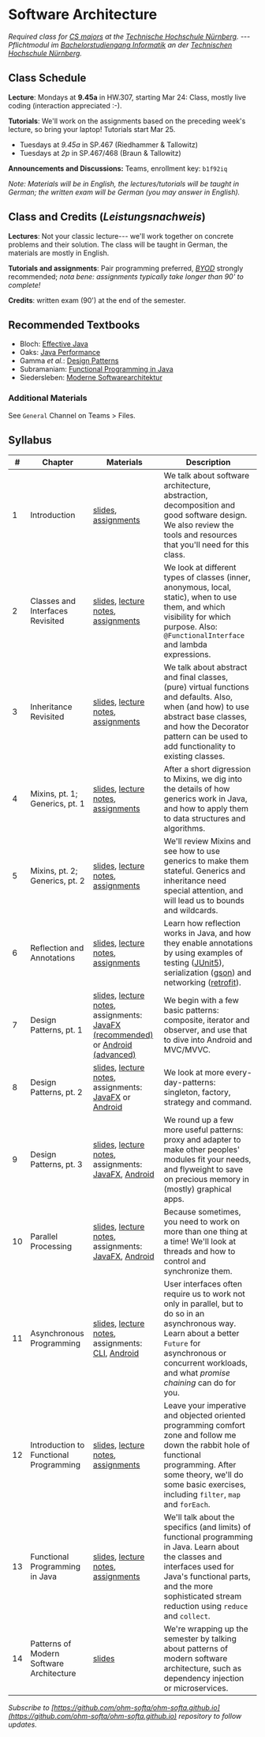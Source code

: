 # Software Architecture


_Required class for [CS majors](https://www.th-nuernberg.de/fakultaeten/in/studium/bachelorstudiengang-informatik/) at the [Technische Hochschule Nürnberg](https://www.th-nuernberg.de). --- Pflichtmodul im [Bachelorstudiengang Informatik](https://www.th-nuernberg.de/fakultaeten/in/studium/bachelorstudiengang-informatik/) an der [Technischen Hochschule Nürnberg](https://www.th-nuernberg.de)._

## Class Schedule

**Lecture**: Mondays at **9.45a** in HW.307, starting Mar 24: Class, mostly live coding (interaction appreciated :-).

**Tutorials**: We'll work on the assignments based on the preceding week's lecture, so bring your laptop! Tutorials start Mar 25.

- Tuesdays at *9.45a* in SP.467 (Riedhammer & Tallowitz)
- Tuesdays at *2p* in SP.467/468 (Braun & Tallowitz)

**Announcements and Discussions:** Teams, enrollment key: `b1f92iq`

_Note: Materials will be in English, the lectures/tutorials will be taught in German; the written exam will be German (you may answer in English)._

## Class and Credits (_Leistungsnachweis_)

**Lectures**: Not your classic lecture--- we'll work together on concrete problems and their solution. 
The class will be taught in German, the materials are mostly in English.

**Tutorials and assignments**: Pair programming preferred, [_BYOD_](https://en.wikipedia.org/wiki/Bring_your_own_device) strongly recommended; _nota bene: assignments typically take longer than 90' to complete!_

**Credits**: written exam (90') at the end of the semester.

## Recommended Textbooks

- Bloch: [Effective Java](https://www.amazon.de/Effective-Java-2nd-Programming-Language/dp/0321356683/)
- Oaks: [Java Performance](https://www.amazon.de/Java-Performance-The-Definitive-Guide/dp/1449358454/)
- Gamma _et al._: [Design Patterns](https://www.amazon.de/Patterns-Elements-Reusable-Object-Oriented-Software/dp/0201633612/)
- Subramaniam: [Functional Programming in Java](https://www.amazon.de/Functional-Programming-Java-Harnessing-Expressions/dp/1937785467/)
- Siedersleben: [Moderne Softwarearchitektur](https://www.amazon.de/Moderne-Software-Architektur-Umsichtig-planen-robust/dp/3898642925/)


### Additional Materials

See `General` Channel on Teams > Files.

## Syllabus

| #      | Chapter | Materials | Description |
|-----------|-------------|----------|-------------|
| 1    | Introduction | [slides](/01s-intro/), [assignments](https://github.com/ohm-softa/01-tools/) | We talk about software architecture, abstraction, decomposition and good software design. We also review the tools and resources that you'll need for this class. |
| 2    | Classes and Interfaces Revisited | [slides](/02s-classes-interfaces/), [lecture notes](/02ln-classes-interfaces/), [assignments](https://github.com/ohm-softa/02-classes-interfaces/) | We look at different types of classes (inner, anonymous, local, static), when to use them, and which visibility for which purpose. Also: `@FunctionalInterface` and lambda expressions. |
| 3   | Inheritance Revisited | [slides](/03s-inheritance/), [lecture notes](/03ln-inheritance/), [assignments](https://github.com/ohm-softa/03-inheritance) | We talk about abstract and final classes, (pure) virtual functions and defaults. Also, when (and how) to use abstract base classes, and how the Decorator pattern can be used to add functionality to existing classes. |
| 4     | Mixins, pt. 1; Generics, pt. 1 | [slides](/04s-generics-1/), [lecture notes](/04ln-generics-1/), [assignments](https://github.com/ohm-softa/04-generics) | After a short digression to Mixins, we dig into the details of how generics work in Java, and how to apply them to data structures and algorithms. |
| 5    | Mixins, pt. 2; Generics, pt. 2 | [slides](/05s-generics-2/), [lecture notes](/05ln-generics-2/), [assignments](https://github.com/ohm-softa/05-generics-bounds) | We'll review Mixins and see how to use generics to make them stateful. Generics and inheritance need special attention, and will lead us to bounds and wildcards. |
| 6    | Reflection and Annotations | [slides](/06s-reflection-annotations/), [lecture notes](/06ln-reflection-annotations/), [assignments](https://github.com/ohm-softa/06-annotations-reflection) | Learn how reflection works in Java, and how they enable annotations by using examples of testing ([JUnit5](http://junit.org/junit5/)), serialization ([gson](https://github.com/google/gson)) and networking ([retrofit](https://github.com/square/retrofit)). |
| 7 | Design Patterns, pt. 1 | [slides](/07s-iterator-composite-observer/), [lecture notes](/07ln-iterator-composite-observer/), assignments: [JavaFX (recommended)](https://github.com/ohm-softa/07-composite-observer-jfx) or [Android (advanced)](https://github.com/ohm-softa/07-composite-observer-android) | We begin with a few basic patterns: composite, iterator and observer, and use that to dive into Android and MVC/MVVC. |
| 8 | Design Patterns, pt. 2 | [slides](/08s-singleton-factory-strategy-command/), [lecture notes](/08ln-singleton-factory-strategy-command/), assignments: [JavaFX](https://github.com/ohm-softa/08-singleton-factory-strategy-jfx) or [Android](https://github.com/ohm-softa/08-singleton-factory-strategy-android) | We look at more every-day-patterns: singleton, factory, strategy and command. |
| 9 | Design Patterns, pt. 3 | [slides](/09s-proxy-adapter-flyweight/), [lecture notes](/09ln-proxy-adapter-flyweight/), assignments: [JavaFX](https://github.com/ohm-softa/09-adapter-flyweight-jfx), [Android](https://github.com/ohm-softa/09-adapter-flyweight-android) | We round up a few more useful patterns: proxy and adapter to make other peoples' modules fit your needs, and flyweight to save on precious memory in (mostly) graphical apps. |
| 10 | Parallel Processing | [slides](/10s-threads/), [lecture notes](/10ln-threads/), assignments: [JavaFX](https://github.com/ohm-softa/10-threads-jfx), [Android](https://github.com/ohm-softa/10-threads-android) | Because sometimes, you need to work on more than one thing at a time! We'll look at threads and how to control and synchronize them. |
| 11 | Asynchronous Programming | [slides](/11s-futures/), [lecture notes](/11ln-futures/), assignments: [CLI](https://github.com/ohm-softa/11-futures-cli), [Android](https://github.com/ohm-softa/11-futures-android) | User interfaces often require us to work not only in parallel, but to do so in an asynchronous way. Learn about a better `Future` for asynchronous or concurrent workloads, and what _promise chaining_ can do for you. |
| 12 | Introduction to Functional Programming | [slides](/12s-fp1/), [lecture notes](/12ln-fp1/), [assignments](https://github.com/ohm-softa/12-functional-cli) | Leave your imperative and objected oriented programming comfort zone and follow me down the rabbit hole of functional programming. After some theory, we'll do some basic exercises, including `filter`, `map` and `forEach`. |
| 13 | Functional Programming in Java | [slides](/13s-fp2/), [lecture notes](/13ln-fp2/), [assignments](https://github.com/ohm-softa/13-map-reduce-collect) | We'll talk about the specifics (and limits) of functional programming in Java. Learn about the classes and interfaces used for Java's functional parts, and the more sophisticated stream reduction using `reduce` and `collect`. |
| 14 | Patterns of Modern Software Architecture | [slides](/15s-patterns-of-modern-software-architecture/) | We're wrapping up the semester by talking about patterns of modern software architecture, such as dependency injection or microservices. |




_Subscribe to [https://github.com/ohm-softa/ohm-softa.github.io](https://github.com/ohm-softa/ohm-softa.github.io) repository to follow updates._
